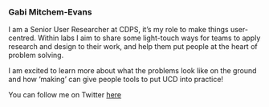 ### Gabi Mitchem-Evans

I am a Senior User Researcher at CDPS, it’s my role to make things user-centred. Within labs I aim to share some light-touch ways for teams to apply research and design to their work, and help them put people at the heart of problem solving. 

I am excited to learn more about what the problems look like on the ground and how ‘making’ can give people tools to put UCD into practice! 

You can follow me on Twitter [here](http:/Twitter.com/gabim_e) 
